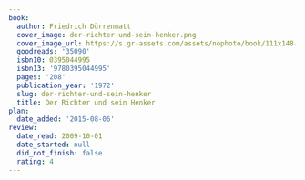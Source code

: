 ```yaml
---
book:
  author: Friedrich Dürrenmatt
  cover_image: der-richter-und-sein-henker.png
  cover_image_url: https://s.gr-assets.com/assets/nophoto/book/111x148-bcc042a9c91a29c1d680899eff700a03.png
  goodreads: '35090'
  isbn10: 0395044995
  isbn13: '9780395044995'
  pages: '208'
  publication_year: '1972'
  slug: der-richter-und-sein-henker
  title: Der Richter und sein Henker
plan:
  date_added: '2015-08-06'
review:
  date_read: 2009-10-01
  date_started: null
  did_not_finish: false
  rating: 4
---
```


